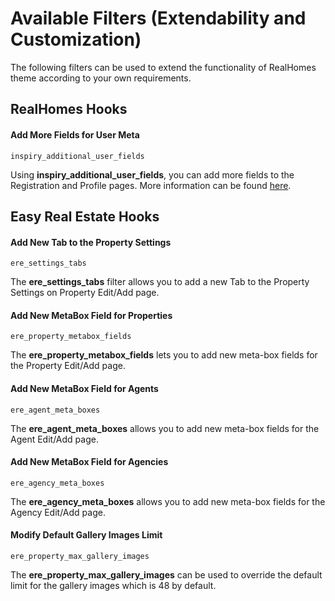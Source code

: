 # Available Filters (Extendability and Customization)

The following filters can be used to extend the functionality of RealHomes theme according to your own requirements.

## **RealHomes Hooks**

#### Add More Fields for User Meta

```
inspiry_additional_user_fields
```

Using **inspiry_additional_user_fields**, you can add more fields to the Registration and Profile pages. More information can be found [here](https://support.inspirythemes.com/knowledgebase/add-new-user-fields-in-realhomes/).

## **Easy Real Estate Hooks**

#### Add New Tab to the Property Settings

```
ere_settings_tabs
```

The **ere_settings_tabs** filter allows you to add a new Tab to the Property Settings on Property Edit/Add page.

#### Add New MetaBox Field for Properties

```
ere_property_metabox_fields
```

The **ere_property_metabox_fields** lets you to add new meta-box fields for the Property Edit/Add page.

#### Add New MetaBox Field for Agents

```
ere_agent_meta_boxes
```

The **ere_agent_meta_boxes** allows you to add new meta-box fields for the Agent Edit/Add page.

#### Add New MetaBox Field for Agencies

```
ere_agency_meta_boxes
```

The **ere_agency_meta_boxes** allows you to add new meta-box fields for the Agency Edit/Add page.

#### Modify Default Gallery Images Limit

```
ere_property_max_gallery_images
```

The **ere_property_max_gallery_images** can be used to override the default limit for the gallery images which is 48 by default.